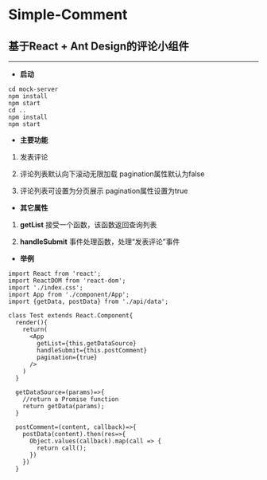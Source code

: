 # Simple-Comment

## 基于React + Ant Design的评论小组件

---

* **启动**

```
cd mock-server
npm install
npm start
cd ..
npm install
npm start
```

* **主要功能**

1. 发表评论

2. 评论列表默认向下滚动无限加载
  pagination属性默认为false

3. 评论列表可设置为分页展示
  pagination属性设置为true

* **其它属性**

1. **getList**
  接受一个函数，该函数返回查询列表

2. **handleSubmit**
  事件处理函数，处理“发表评论”事件

* **举例**
```
import React from 'react';
import ReactDOM from 'react-dom';
import './index.css';
import App from './component/App';
import {getData, postData} from './api/data';

class Test extends React.Component{
  render(){
    return(
      <App
        getList={this.getDataSource}
        handleSubmit={this.postComment}
        pagination={true}
      />
    )
  }

  getDataSource=(params)=>{
    //return a Promise function
    return getData(params);
  }

  postComment=(content, callback)=>{
    postData(content).then(res=>{
      Object.values(callback).map(call => {
        return call();
      })
    })
  }
```
